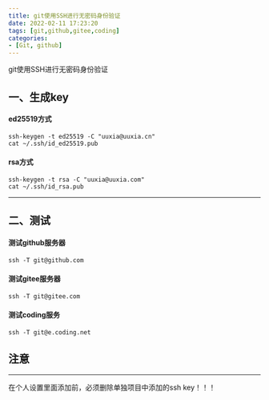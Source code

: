 ```yaml
---
title: git使用SSH进行无密码身份验证
date: 2022-02-11 17:23:20
tags: [git,github,gitee,coding]
categories:
- [Git, github]
---
```


git使用SSH进行无密码身份验证
<!--more-->

## 一、生成key

#### ed25519方式

```
ssh-keygen -t ed25519 -C "uuxia@uuxia.cn"
cat ~/.ssh/id_ed25519.pub
```

#### rsa方式

```
ssh-keygen -t rsa -C "uuxia@uuxia.com"
cat ~/.ssh/id_rsa.pub
```

---

## 二、测试


#### 测试github服务器
```
ssh -T git@github.com
```
#### 测试gitee服务器
```
ssh -T git@gitee.com
```
#### 测试coding服务
```
ssh -T git@e.coding.net
```

## 注意
---
在个人设置里面添加前，必须删除单独项目中添加的ssh key！！！

